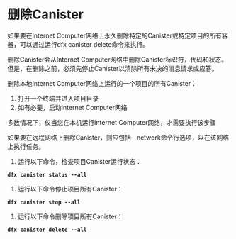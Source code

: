 # 删除Canister

如果要在Internet Computer网络上永久删除特定的Canister或特定项目的所有容器，可以通过运行dfx canister delete命令来执行。

删除Canister会从Internet Computer网络中删除Canister标识符，代码和状态。 但是，在删除之前，必须先停止Canister以清除所有未决的消息请求或应答。

删除本地Internet Computer网络上运行的一个项目的所有Canister：

1. 打开一个终端并进入项目目录
2. 如有必要，启动Internet Computer网络

多数情况下，仅当您在本机运行Internet Computer网络，才需要执行该步骤

如果要在远程网络上删除Canister，则应包括--network命令行选项，以在该网络上执行任务。

1. 运行以下命令，检查项目Canister运行状态：

**`dfx canister status --all`**

1. 运行以下命令停止项目所有Canister：

**`dfx canister stop --all`**

1. 运行以下命令删除项目所有Canister：

**`dfx canister delete --all`**

